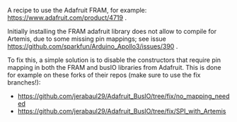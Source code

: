 A recipe to use the Adafruit FRAM, for example: https://www.adafruit.com/product/4719 .

Initially installing the FRAM adafruit library does not allow to compile for Artemis, due to some missing pin mappings; see issue https://github.com/sparkfun/Arduino_Apollo3/issues/390 .

To fix this, a simple solution is to disable the constructors that require pin mapping in both the FRAM and busIO libraries from Adafruit. This is done for example on these forks of their repos (make sure to use the fix branches!):

- https://github.com/jerabaul29/Adafruit_BusIO/tree/fix/no_mapping_needed
- https://github.com/jerabaul29/Adafruit_BusIO/tree/fix/SPI_with_Artemis
